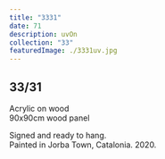 ```yaml
---
title: "3331"
date: 71
description: uvOn
collection: "33"
featuredImage: ./3331uv.jpg
---
```


## 33/31

Acrylic on wood<br/>
90x90cm wood panel

Signed and ready to hang.<br/>
Painted in Jorba Town, Catalonia. 2020.